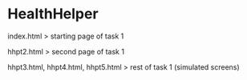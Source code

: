 # HealthHelper

index.html > starting page of task 1


hhpt2.html > second page of task 1



hhpt3.html, hhpt4.html, hhpt5.html > rest of task 1 (simulated screens)
